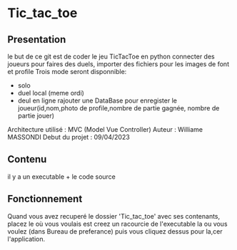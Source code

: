 # Tic_tac_toe
## Presentation
le but de ce git est de coder le jeu TicTacToe en python
connecter des joueurs pour faires des duels, importer des fichiers pour les images de font et profile
Trois mode seront disponnible:
- solo
- duel local (meme ordi)
- deul en ligne
rajouter une DataBase pour enregister le joueur(id,nom,photo de profile,nombre de partie gagnée, nombre de partie jouer)

Architecture utilisé : MVC (Model Vue Controller) 
Auteur : Williame MASSONDI
Debut du projet : 09/04/2023

## Contenu
il y a un executable + le code source

## Fonctionnement
Quand vous avez recuperé le dossier 'Tic_tac_toe' avec ses contenants, placez le où vous voulais est creez un racourcie de l'executable la ou vous voulez (dans Bureau de preferance) puis vous cliquez dessus pour la,cer l'application.